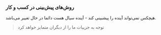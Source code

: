 ### روش‌های پیش‌بینی در کسب‌ و کار

هیچکس نمی‌تواند آینده را پیشبینی کند - آینده سیال هست دائما در حال تغییر می‌باشد.

> توجه به جزییات ما را از دیگران متمایز خواهد کرد



